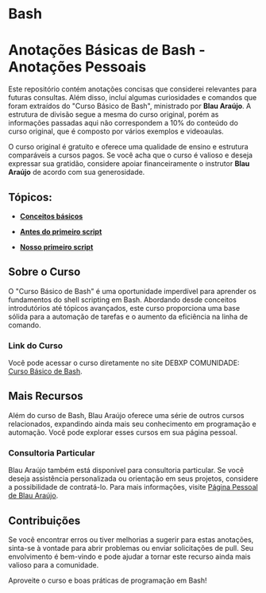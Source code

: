 # Bash
# Anotações Básicas de Bash - Anotações Pessoais

Este repositório contém anotações concisas que considerei relevantes para futuras consultas. Além disso, incluí algumas curiosidades e comandos que foram extraídos do "Curso Básico de Bash", ministrado por **Blau Araújo**. A estrutura de divisão segue a mesma do curso original, porém as informações passadas aqui não correspondem a 10% do conteúdo do curso original, que é composto por vários exemplos e videoaulas.

O curso original é gratuito e oferece uma qualidade de ensino e estrutura comparáveis a cursos pagos. Se você acha que o curso é valioso e deseja expressar sua gratidão, considere apoiar financeiramente o instrutor **Blau Araújo** de acordo com sua generosidade.

## Tópicos:

- [**Conceitos básicos**](https://github.com/RenatoLinard/Bash/blob/main/Aula%201%20%E2%80%93%20Conceitos%20B%C3%A1sicos.md)

- [**Antes do primeiro script**](https://github.com/RenatoLinard/Bash/blob/main/Aula%202%20%E2%80%93%20Antes%20do%20Primeiro%20Script.md)

- [**Nosso primeiro script**](https://github.com/RenatoLinard/Bash/blob/main/Aula%203%20%E2%80%93%20Nosso%20Primeiro%20Script.md)


## Sobre o Curso

O "Curso Básico de Bash" é uma oportunidade imperdível para aprender os fundamentos do shell scripting em Bash. Abordando desde conceitos introdutórios até tópicos avançados, este curso proporciona uma base sólida para a automação de tarefas e o aumento da eficiência na linha de comando.

### Link do Curso

Você pode acessar o curso diretamente no site DEBXP COMUNIDADE: [Curso Básico de Bash](https://debxp.org/cbpb/).

## Mais Recursos

Além do curso de Bash, Blau Araújo oferece uma série de outros cursos relacionados, expandindo ainda mais seu conhecimento em programação e automação. Você pode explorar esses cursos em sua página pessoal.

### Consultoria Particular

Blau Araújo também está disponível para consultoria particular. Se você deseja assistência personalizada ou orientação em seus projetos, considere a possibilidade de contratá-lo. Para mais informações, visite [Página Pessoal de Blau Araújo](https://blauaraujo.com/).

## Contribuições

Se você encontrar erros ou tiver melhorias a sugerir para estas anotações, sinta-se à vontade para abrir problemas ou enviar solicitações de pull. Seu envolvimento é bem-vindo e pode ajudar a tornar este recurso ainda mais valioso para a comunidade.

Aproveite o curso e boas práticas de programação em Bash!
